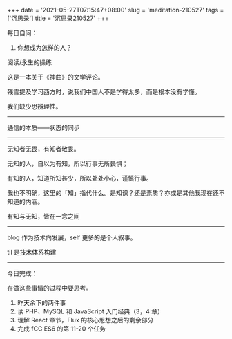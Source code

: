 +++
date = '2021-05-27T07:15:47+08:00'
slug = 'meditation-210527'
tags = ['沉思录']
title = '沉思录210527'
+++

每日自问：

1. 你想成为怎样的人？

阅读/永生的操练

这是一本关于《神曲》的文学评论。

残雪提及学习西方时，说我们中国人不是学得太多，而是根本没有学懂。

我们缺少思辨理性。

---

通信的本质——状态的同步

---

无知者无畏，有知者敬畏。

无知的人，自以为有知，所以行事无所畏惧；

有知的人，知道所知甚少，所以处处小心，谨慎行事。

我也不明确，这里的「知」指代什么。是知识？还是素质？亦或是其他我现在还不知道的内涵。

有知与无知，皆在一念之间

---

blog 作为技术向发展，self 更多的是个人叙事。

til 是技术体系构建

---

今日完成：

在做这些事情的过程中要思考。

1. 昨天余下的两件事
2. 读 PHP、MySQL 和 JavaScript 入门经典（3，4 章）
3. 理解 React 章节，Flux 的核心思想之后的剩余部分
4. 完成 fCC ES6 的第 11-20 个任务
